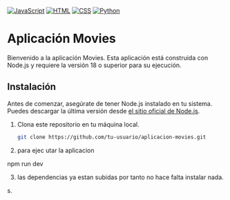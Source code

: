 [![JavaScript](https://img.shields.io/badge/JavaScript-ES6-blue)](https://www.javascript.com/)
[![HTML](https://img.shields.io/badge/HTML-5-orange)](https://developer.mozilla.org/en-US/docs/Web/Guide/HTML/HTML5)
[![CSS](https://img.shields.io/badge/CSS-3-blueviolet)](https://developer.mozilla.org/en-US/docs/Web/CSS)
[![Python](https://img.shields.io/badge/Python-3.8-yellow)](https://www.python.org/)


# Aplicación Movies

Bienvenido a la aplicación Movies. Esta aplicación está construida con Node.js y requiere la versión 18 o superior para su ejecución.

## Instalación

Antes de comenzar, asegúrate de tener Node.js instalado en tu sistema. Puedes descargar la última versión desde [el sitio oficial de Node.js](https://nodejs.org/).


1. Clona este repositorio en tu máquina local.

   ```bash
   git clone https://github.com/tu-usuario/aplicacion-movies.git

2. para ejec utar la aplicacion

npm run dev

3. las dependencias ya estan subidas por tanto no hace falta instalar nada. 

s.
